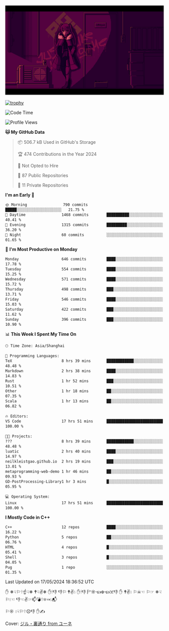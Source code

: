 ![](imgs/main.png)

[![trophy](https://github-profile-trophy.vercel.app/?username=NeilKleistGao&theme=dracula)](https://github.com/ryo-ma/github-profile-trophy)

<!--START_SECTION:waka-->
![Code Time](http://img.shields.io/badge/Code%20Time-991%20hrs%2011%20mins-blue)

![Profile Views](http://img.shields.io/badge/Profile%20Views-0-blue)

**🐱 My GitHub Data** 

> 📦 506.7 kB Used in GitHub's Storage 
 > 
> 🏆 474 Contributions in the Year 2024
 > 
> 🚫 Not Opted to Hire
 > 
> 📜 87 Public Repositories 
 > 
> 🔑 11 Private Repositories 
 > 
**I'm an Early 🐤** 

```text
🌞 Morning                790 commits         █████░░░░░░░░░░░░░░░░░░░░   21.75 % 
🌆 Daytime                1468 commits        ██████████░░░░░░░░░░░░░░░   40.41 % 
🌃 Evening                1315 commits        █████████░░░░░░░░░░░░░░░░   36.20 % 
🌙 Night                  60 commits          ░░░░░░░░░░░░░░░░░░░░░░░░░   01.65 % 
```
📅 **I'm Most Productive on Monday** 

```text
Monday                   646 commits         ████░░░░░░░░░░░░░░░░░░░░░   17.78 % 
Tuesday                  554 commits         ████░░░░░░░░░░░░░░░░░░░░░   15.25 % 
Wednesday                571 commits         ████░░░░░░░░░░░░░░░░░░░░░   15.72 % 
Thursday                 498 commits         ███░░░░░░░░░░░░░░░░░░░░░░   13.71 % 
Friday                   546 commits         ████░░░░░░░░░░░░░░░░░░░░░   15.03 % 
Saturday                 422 commits         ███░░░░░░░░░░░░░░░░░░░░░░   11.62 % 
Sunday                   396 commits         ███░░░░░░░░░░░░░░░░░░░░░░   10.90 % 
```


📊 **This Week I Spent My Time On** 

```text
🕑︎ Time Zone: Asia/Shanghai

💬 Programming Languages: 
TeX                      8 hrs 39 mins       ████████████░░░░░░░░░░░░░   48.48 % 
Markdown                 2 hrs 38 mins       ████░░░░░░░░░░░░░░░░░░░░░   14.83 % 
Rust                     1 hr 52 mins        ███░░░░░░░░░░░░░░░░░░░░░░   10.51 % 
Other                    1 hr 18 mins        ██░░░░░░░░░░░░░░░░░░░░░░░   07.35 % 
Scala                    1 hr 13 mins        ██░░░░░░░░░░░░░░░░░░░░░░░   06.82 % 

🔥 Editors: 
VS Code                  17 hrs 51 mins      █████████████████████████   100.00 % 

🐱‍💻 Projects: 
???                      8 hrs 39 mins       ████████████░░░░░░░░░░░░░   48.48 % 
luatic                   2 hrs 40 mins       ████░░░░░░░░░░░░░░░░░░░░░   14.97 % 
neilkleistgao.github.io  2 hrs 19 mins       ███░░░░░░░░░░░░░░░░░░░░░░   13.01 % 
metaprogramming-web-demo 1 hr 46 mins        ██░░░░░░░░░░░░░░░░░░░░░░░   09.93 % 
GD-PostProcessing-Library1 hr 3 mins         █░░░░░░░░░░░░░░░░░░░░░░░░   05.95 % 

💻 Operating System: 
Linux                    17 hrs 51 mins      █████████████████████████   100.00 % 
```

**I Mostly Code in C++** 

```text
C++                      12 repos            ████░░░░░░░░░░░░░░░░░░░░░   16.22 % 
Python                   5 repos             ██░░░░░░░░░░░░░░░░░░░░░░░   06.76 % 
HTML                     4 repos             █░░░░░░░░░░░░░░░░░░░░░░░░   05.41 % 
Shell                    3 repos             █░░░░░░░░░░░░░░░░░░░░░░░░   04.05 % 
Pug                      1 repo              ░░░░░░░░░░░░░░░░░░░░░░░░░   01.35 % 
```




 Last Updated on 17/05/2024 18:36:52 UTC
<!--END_SECTION:waka-->

✋ ❄☟⚐🕆☝☟❄ 🕈☟✌❄ ✋🕯👎 👎⚐ 🕈✌💧 ✋🕯👎 🏱☼☜❄☜☠👎 ✋ 🕈✌💧 ⚐☠☜ ⚐☞ ❄☟⚐💧☜ 👎☜✌☞📫💣🕆❄☜💧📬

⚐☼ 💧☟⚐🕆☹👎 ✋✍

Cover: [ジル・裏通り from ユーネ](https://www.pixiv.net/artworks/62127066)
